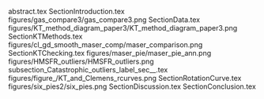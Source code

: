 abstract.tex
SectionIntroduction.tex
figures/gas_compare3/gas_compare3.png
SectionData.tex
figures/KT_method_diagram_paper3/KT_method_diagram_paper3.png
SectionKTMethods.tex
figures/cl_gd_smooth_maser_comp/maser_comparison.png
SectionKTChecking.tex
figures/maser_pie/maser_pie_ann.png
figures/HMSFR_outliers/HMSFR_outliers.png
subsection_Catastrophic_outliers_label_sec__.tex
figures/figure_/KT_and_Clemens_rcurves.png
SectionRotationCurve.tex
figures/six_pies2/six_pies.png
SectionDiscussion.tex
SectionConclusion.tex
